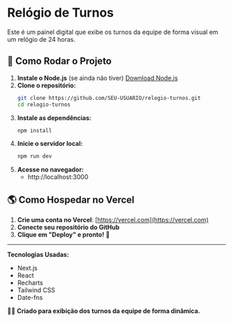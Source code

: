 # Relógio de Turnos

Este é um painel digital que exibe os turnos da equipe de forma visual em um relógio de 24 horas.

## 🚀 Como Rodar o Projeto

1. **Instale o Node.js** (se ainda não tiver) [Download Node.js](https://nodejs.org/)
2. **Clone o repositório:**
   ```bash
   git clone https://github.com/SEU-USUARIO/relogio-turnos.git
   cd relogio-turnos
   ```
3. **Instale as dependências:**
   ```bash
   npm install
   ```
4. **Inicie o servidor local:**
   ```bash
   npm run dev
   ```
5. **Acesse no navegador:**
   - http://localhost:3000

## 🌎 Como Hospedar no Vercel
1. **Crie uma conta no Vercel**: [https://vercel.com](https://vercel.com)
2. **Conecte seu repositório do GitHub**
3. **Clique em "Deploy" e pronto!** 🎉

---
**Tecnologias Usadas:**
- Next.js
- React
- Recharts
- Tailwind CSS
- Date-fns

👨‍💻 **Criado para exibição dos turnos da equipe de forma dinâmica.**
